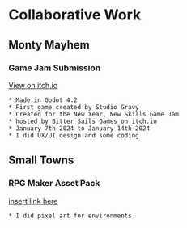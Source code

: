 # Collaborative Work
## Monty Mayhem
### Game Jam Submission
[View on itch.io](https://maib.itch.io/montymayhem)
```
* Made in Godot 4.2
* First game created by Studio Gravy
* Created for the New Year, New Skills Game Jam
* hosted by Bitter Sails Games on itch.io
* January 7th 2024 to January 14th 2024
* I did UX/UI design and some coding
```
## Small Towns
### RPG Maker Asset Pack
[insert link here](tbd)
```
* I did pixel art for environments.
```